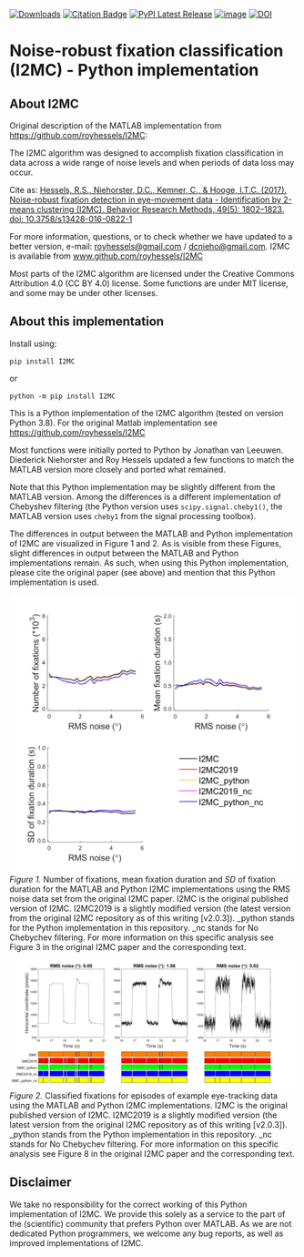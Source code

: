 [![Downloads](https://static.pepy.tech/badge/i2mc)](https://pepy.tech/project/i2mc)
[![Citation Badge](https://img.shields.io/endpoint?url=https%3A%2F%2Fapi.juleskreuer.eu%2Fcitation-badge.php%3Fshield%26doi%3D10.3758%2Fs13428-016-0822-1&color=blue)](https://scholar.google.com/citations?view_op=view_citation&citation_for_view=uRUYoVgAAAAJ:KlAtU1dfN6UC)
[![PyPI Latest Release](https://img.shields.io/pypi/v/i2mc.svg)](https://pypi.org/project/i2mc/)
[![image](https://img.shields.io/pypi/pyversions/i2mc.svg)](https://pypi.org/project/i2mc/)
[![DOI](https://zenodo.org/badge/DOI/10.3758/s13428-016-0822-1.svg)](https://doi.org/10.3758/s13428-016-0822-1)
# Noise-robust fixation classification (I2MC) - Python implementation

## About I2MC

Original description of the MATLAB implementation from https://github.com/royhessels/I2MC:

The I2MC algorithm was designed to accomplish fixation classification in data across a wide range of noise levels and when periods of data loss may occur.

Cite as:
[Hessels, R.S., Niehorster, D.C., Kemner, C., & Hooge, I.T.C. (2017). Noise-robust fixation detection in eye-movement data - Identification by 2-means clustering (I2MC). Behavior Research Methods, 49(5): 1802–1823. doi: 10.3758/s13428-016-0822-1](https://link.springer.com/article/10.3758/s13428-016-0822-1)

For more information, questions, or to check whether we have updated to a better version, e-mail: royhessels@gmail.com / dcnieho@gmail.com. I2MC is available from www.github.com/royhessels/I2MC

Most parts of the I2MC algorithm are licensed under the Creative Commons Attribution 4.0 (CC BY 4.0) license. Some functions are under MIT license, and some may be under other licenses.

## About this implementation

Install using:
```
pip install I2MC
```
or
```
python -m pip install I2MC
```

This is a Python implementation of the I2MC algorithm (tested on version Python 3.8). For the original Matlab implementation see https://github.com/royhessels/I2MC

Most functions were initially ported to Python by Jonathan van Leeuwen. Diederick Niehorster and Roy Hessels updated a few functions to match the MATLAB version more closely and ported what remained.

Note that this Python implementation may be slightly different from the MATLAB version. Among the differences is a different implementation of Chebyshev filtering (the Python version uses `scipy.signal.cheby1()`, the MATLAB version uses `cheby1` from the signal processing toolbox).

The differences in output between the MATLAB and Python implementation of I2MC are visualized in Figure 1 and 2. As is visible from these Figures, slight differences in output between the MATLAB and Python implementations remain. As such, when using this Python implementation, please cite the original paper (see above) and mention that this Python implementation is used.


![](https://github.com/dcnieho/I2MC_Python/raw/master/Figure1.png)
*Figure 1.* Number of fixations, mean fixation duration and *SD* of fixation duration for the MATLAB and Python I2MC implementations using the RMS noise data set from the original I2MC paper. I2MC is the original published version of I2MC. I2MC2019 is a slightly modified version (the latest version from the original I2MC repository as of this writing [v2.0.3]). _python stands for the Python implementation in this repository. _nc stands for No Chebychev filtering. For more information on this specific analysis see Figure 3 in the original I2MC paper and the corresponding text.


![](https://github.com/dcnieho/I2MC_Python/raw/master/Figure2.png)
*Figure 2.* Classified fixations for episodes of example eye-tracking data using the MATLAB and Python I2MC implementations. I2MC is the original published version of I2MC. I2MC2019 is a slightly modified version (the latest version from the original I2MC repository as of this writing [v2.0.3]). _python stands from the Python implementation in this repository. _nc stands for No Chebychev filtering. For more information on this specific analysis see Figure 8 in the original I2MC paper and the corresponding text.


## Disclaimer

We take no responsibility for the correct working of this Python implementation of I2MC. We provide this solely as a service to the part of the (scientific) community that prefers Python over MATLAB. As we are not dedicated Python programmers, we welcome any bug reports, as well as improved implementations of I2MC.
